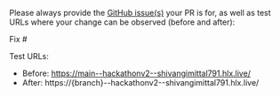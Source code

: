 Please always provide the [GitHub issue(s)](../issues) your PR is for, as well as test URLs where your change can be observed (before and after):

Fix #<gh-issue-id>

Test URLs:
- Before: https://main--hackathonv2--shivangimittal791.hlx.live/
- After: https://{branch}--hackathonv2--shivangimittal791.hlx.live/
